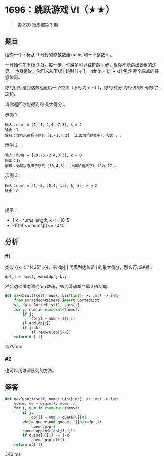 # 1696：跳跃游戏 VI（★★）


> **第 220 场周赛第 3 题**

## 题目

给你一个下标从 0 开始的整数数组 nums 和一个整数 k 。

一开始你在下标 0 处。每一步，你最多可以往前跳 k 步，但你不能跳出数组的边界。
也就是说，你可以从下标 i 跳到 [i + 1， min(n - 1, i + k)] 包含 两个端点的任意位置。

你的目标是到达数组最后一个位置（下标为 n - 1 ），你的 得分 为经过的所有数字之和。

请你返回你能得到的 最大得分 。

示例 1：
    
    输入：nums = [1,-1,-2,4,-7,3], k = 2
    输出：7
    解释：你可以选择子序列 [1,-1,4,3] （上面加粗的数字），和为 7 。

示例 2：
    
    输入：nums = [10,-5,-2,4,0,3], k = 3
    输出：17
    解释：你可以选择子序列 [10,4,3] （上面加粗数字），和为 17 。

示例 3：
    
    输入：nums = [1,-5,-20,4,-1,3,-6,-3], k = 2
    输出：0
 

提示：
- 1 <= nums.length, k <= 10^5
- -10^4 <= nums[i] <= 10^4


## 分析

### #1

类似 {{< lc "1425" >}}，令 dp[j] 代表到达位置 j 的最大得分，那么可以递推：

	dp[j] = nums[j]+max(dp[j-k:j])

然后边递推边滑动 dp 数组，转为滑动窗口最大值问题。

```python
def maxResult(self, nums: List[int], k: int) -> int:
    from sortedcontainers import SortedList
    sl, dp = SortedList(), nums[:]
    for j, num in enumerate(nums):
        if j:
            dp[j] = num + sl[-1]
        sl.add(dp[j])
        if j>=k:
            sl.remove(dp[j-k])
    return dp[-1]
```
1376 ms

### #2

也可以用单调队列的方法。

## 解答

```python
def maxResult(self, nums: List[int], k: int) -> int:
    queue, dp = deque(), nums[:]
    for j, num in enumerate(nums):
        if j:
            dp[j] = num + queue[0][0]
        while queue and queue[-1][0]<=dp[j]:
            queue.pop()
        queue.append((dp[j], j))
        if queue[0][1] == j-k:
            queue.popleft()
    return dp[-1]
```
340 ms



